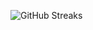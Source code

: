 ![GitHub Streaks](https://github-streaks-mqc9.onrender.com/streak/happilli/image?theme=midnight&cache_bust=1743837691&lang=ja)
